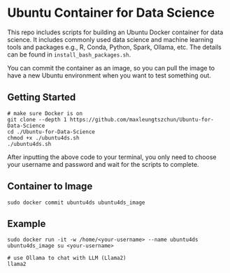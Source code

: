 # Ubuntu Container for Data Science
This repo includes scripts for building an Ubuntu Docker container for data science. It includes commonly used data science and machine learning tools and packages e.g., R, Conda, Python, Spark, Ollama, etc. The details can be found in `install_bash_packages.sh`.

You can commit the container as an image, so you can pull the image to have a new Ubuntu environment when you want to test something out.

## Getting Started
```shell
# make sure Docker is on
git clone --depth 1 https://github.com/maxleungtszchun/Ubuntu-for-Data-Science
cd ./Ubuntu-for-Data-Science
chmod +x ./ubuntu4ds.sh
./ubuntu4ds.sh
```

After inputting the above code to your terminal, you only need to choose your username and password and wait for the scripts to complete.

## Container to Image
```shell
sudo docker commit ubuntu4ds ubuntu4ds_image
```

## Example
```shell
sudo docker run -it -w /home/<your-username> --name ubuntu4ds ubuntu4ds_image su <your-username>

# use Ollama to chat with LLM (Llama2)
llama2
```
